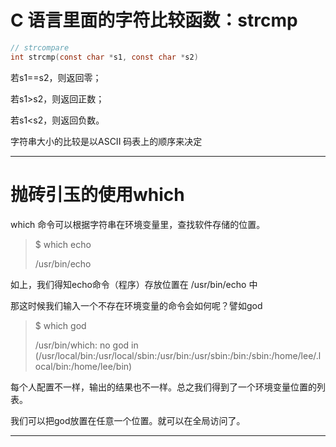 # C 语言里面的字符比较函数：strcmp

```c
// strcompare
int strcmp(const char *s1, const char *s2)
```

若s1==s2，则返回零；

若s1&gt;s2，则返回正数；

若s1&lt;s2，则返回负数。

字符串大小的比较是以ASCII 码表上的顺序来决定

---

# 抛砖引玉的使用which

which 命令可以根据字符串在环境变量里，查找软件存储的位置。

> $ which echo
>
> /usr/bin/echo

如上，我们得知echo命令（程序）存放位置在 /usr/bin/echo 中

那这时候我们输入一个不存在环境变量的命令会如何呢？譬如god

> $ which god
>
> /usr/bin/which: no god in \(/usr/local/bin:/usr/local/sbin:/usr/bin:/usr/sbin:/bin:/sbin:/home/lee/.local/bin:/home/lee/bin\)

每个人配置不一样，输出的结果也不一样。总之我们得到了一个环境变量位置的列表。

我们可以把god放置在任意一个位置。就可以在全局访问了。

---





